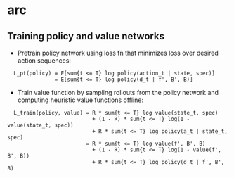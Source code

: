 # arc

## Training policy and value networks
- Pretrain policy network using loss fn that minimizes loss over desired action sequences:
```
  L_pt(policy) = E[sum{t <= T} log policy(action_t | state, spec)]
               = E[sum{t <= T} log policy(d_t | f', B', B)]
```
- Train value function by sampling rollouts from the policy network and computing heuristic value functions offline:
```
  L_train(policy, value) = R * sum{t <= T} log value(state_t, spec) 
                           + (1 - R) * sum{t <= T} log(1 - value(state_t, spec))
                           + R * sum{t <= T} log policy(a_t | state_t, spec)
                         = R * sum{t <= T} log value(f', B', B) 
                           + (1 - R) * sum{t <= T} log(1 - value(f', B', B))
                           + R * sum{t <= T} log policy(d_t | f', B', B)

```
